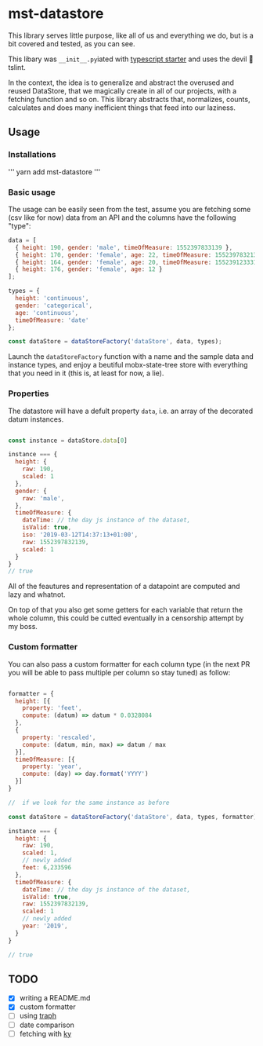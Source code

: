 # mst-datastore

This library serves little purpose, like all of us and everything we do, but is a bit covered and tested, as you can see.

This libary was `__init__.py`iated with [typescript starter](https://github.com/bitjson/typescript-starter) and uses the devil 👹 tslint.

In the context, the idea is to generalize and abstract the overused and reused DataStore, that we magically create in all of our projects, with a fetching function and so on.
This library abstracts that, normalizes, counts, calculates and does many inefficient things that feed into our laziness.

## Usage

### Installations

'''
yarn add mst-datastore
'''

### Basic usage

The usage can be easily seen from the test, assume you are fetching some (csv like for now) data from an API and the columns have the following "type":

```javascript
data = [
  { height: 190, gender: 'male', timeOfMeasure: 1552397833139 },
  { height: 170, gender: 'female', age: 22, timeOfMeasure: 1552397832139 },
  { height: 164, gender: 'female', age: 20, timeOfMeasure: 15523912333139 },
  { height: 176, gender: 'female', age: 12 }
];

types = {
  height: 'continuous',
  gender: 'categorical',
  age: 'continuous',
  timeOfMeasure: 'date'
};

const dataStore = dataStoreFactory('dataStore', data, types);
```

Launch the `dataStoreFactory` function with a name and the sample data and instance types, and enjoy a beutiful mobx-state-tree store with everything that you need in it (this is, at least for now, a lie).

### Properties

The datastore will have a defult property `data`, i.e. an array of the decorated datum instances.

```javascript

const instance = dataStore.data[0]

instance === {
  height: {
    raw: 190,
    scaled: 1
  },
  gender: {
    raw: 'male',
  },
  timeOfMeasure: {
    dateTime: // the day js instance of the dataset,
    isValid: true,
    iso: '2019-03-12T14:37:13+01:00',
    raw: 1552397832139,
    scaled: 1
  }
}
// true

```

All of the feautures and representation of a datapoint are computed and lazy and whatnot.

On top of that you also get some getters for each variable that return the whole column, this could be cutted eventually in a censorship attempt by my boss.

### Custom formatter

You can also pass a custom formatter for each column type (in the next PR you will be able to pass multiple per column so stay tuned) as follow:

```javascript

formatter = {
  height: [{
    property: 'feet',
    compute: (datum) => datum * 0.0328084
  },
  {
    property: 'rescaled',
    compute: (datum, min, max) => datum / max
  }],
  timeOfMeasure: [{
    property: 'year',
    compute: (day) => day.format('YYYY')
  }]
}

//  if we look for the same instance as before

const dataStore = dataStoreFactory('dataStore', data, types, formatter);

instance === {
  height: {
    raw: 190,
    scaled: 1,
    // newly added
    feet: 6,233596
  },
  timeOfMeasure: {
    dateTime: // the day js instance of the dataset,
    isValid: true,
    raw: 1552397832139,
    scaled: 1
    // newly added
    year: '2019',
  }
}

// true

```

## TODO

- [x] writing a README.md
- [x] custom formatter
- [ ] using [traph](https://github.com/caesarsol/traph)
- [ ] date comparison
- [ ] fetching with [ky](https://github.com/sindresorhus/ky)
